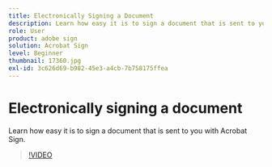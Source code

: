 ```yaml
---
title: Electronically Signing a Document
description: Learn how easy it is to sign a document that is sent to you with Acrobat Sign
role: User
product: adobe sign
solution: Acrobat Sign
level: Beginner
thumbnail: 17360.jpg
exl-id: 3c626d69-b982-45e3-a4cb-7b758175ffea
---
```

# Electronically signing a document

Learn how easy it is to sign a document that is sent to you with Acrobat Sign.

>[!VIDEO](https://video.tv.adobe.com/v/344217?hidetitle=true)
